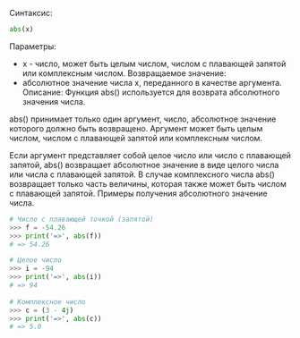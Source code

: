 Синтаксис:
```python
abs(x)
```
Параметры:
- x - число, может быть целым числом, числом с плавающей запятой или комплексным числом.
Возвращаемое значение:
- абсолютное значение числа x, переданного в качестве аргумента.
Описание:
Функция abs() используется для возврата абсолютного значения числа.

abs() принимает только один аргумент, число, абсолютное значение которого должно быть возвращено. Аргумент может быть целым числом, числом с плавающей запятой или комплексным числом.

Если аргумент представляет собой целое число или число с плавающей запятой, abs() возвращает абсолютное значение в виде целого числа или числа с плавающей запятой.
В случае комплексного числа abs() возвращает только часть величины, которая также может быть числом с плавающей запятой.
Примеры получения абсолютного значение числа.
```python
# Число с плавающей точкой (запятой)
>>> f = -54.26
>>> print('=>', abs(f)) 
# => 54.26

# Целое число
>>> i = -94
>>> print('=>', abs(i)) 
# => 94
 
# Комплексное число
>>> c = (3 - 4j) 
>>> print('=>', abs(c))
# => 5.0
```